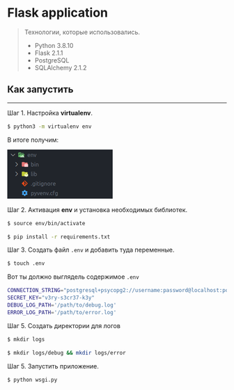 # Flask application

> Технологии, которые использовались.
>  
> - Python 3.8.10
> - Flask 2.1.1
> - PostgreSQL
> - SQLAlchemy 2.1.2

## Как запустить

---

Шаг 1. Настройка **virtualenv**.

```bash
$ python3 -m virtualenv env
```

В итоге получим:

![env](./images/env.png)

Шаг 2. Активация **env** и установка необходимых библиотек.

```bash
$ source env/bin/activate
```

```bash
$ pip install -r requirements.txt
```

Шаг 3. Создать файл `.env` и добавить туда переменные.

```bash
$ touch .env
```

Вот ты должно выглядель содержимое `.env`

```bash
CONNECTION_STRING="postgresql+psycopg2://username:password@localhost:port/dbname"
SECRET_KEY="v3ry-s3cr37-k3y"
DEBUG_LOG_PATH='/path/to/debug.log'
ERROR_LOG_PATH='/path/to/error.log'
```

Шаг 5. Создать директории для логов

```bash
$ mkdir logs
```

```bash
$ mkdir logs/debug && mkdir logs/error
```

Шаг 5. Запустить приложение.

```bash
$ python wsgi.py
```
